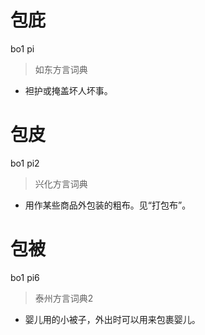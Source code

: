 # 包庇
bo1 pi
> 如东方言词典
- 袒护或掩盖坏人坏事。

# 包皮
bo1 pi2
> 兴化方言词典
- 用作某些商品外包装的粗布。见“打包布”。


# 包被
bo1 pi6
> 泰州方言词典2
- 婴儿用的小被子，外出时可以用来包裹婴儿。
